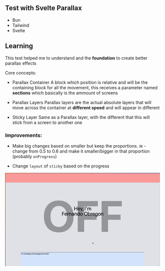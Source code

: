 ## Test with Svelte Parallax

- Bun
- Tailwind
- Svelte

## Learning

This test helped me to understand and the **foundation** to create better parallax effects

Core concepts:

- Parallax Container
  A block which position is relative and will be the containing block for all the movement, this receives a parameter named **sections** which basically is the ammount of screens
- Parallax Layers
  Parallax layers are the actual absolute layers that will move across the container at **different speed** and will appear in different

- Sticky Layer
  Same as a Parallax layer, with the different that this will stick from a screen to another one

### Improvements:

- Make big changes based on smaller but keep the proportions. ie - change from 0.5 to 0.6 and make it smaller/bigger in that proportion (probably `onProgress`)

- Change `layout` of `sticky` based on the progress

![](./static/result.gif)
